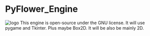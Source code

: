 # PyFlower_Engine
![logo](https://github.com/kaitabuchi314/pyflower_engine/assets/93952418/a125e695-25ed-45e4-9532-1cbd0a84b5ff)
This engine is open-source under the GNU license. It will use pygame and Tkinter. Plus maybe Box2D. It will be also be mainly 2D.
